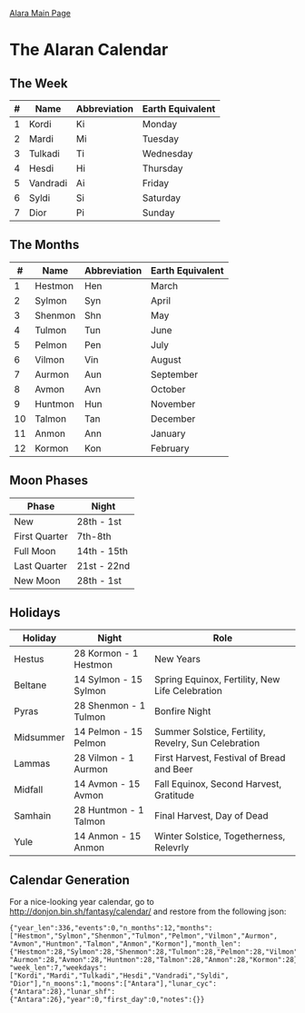 [Alara Main Page](../alara)
# The Alaran Calendar

## The Week

|#| Name | Abbreviation | Earth Equivalent|
|-|-----|-----|-----|
|1| Kordi | Ki | Monday |
|2| Mardi | Mi | Tuesday |
|3| Tulkadi | Ti | Wednesday |
|4| Hesdi | Hi | Thursday |
|5| Vandradi | Ai | Friday |
|6| Syldi | Si | Saturday |
|7| Dior | Pi | Sunday |

## The Months

|#| Name | Abbreviation | Earth Equivalent |
|---|----|----|---|
|1| Hestmon | Hen | March |
|2| Sylmon | Syn | April |
|3| Shenmon | Shn | May |
|4| Tulmon | Tun | June |
|5| Pelmon | Pen | July |
|6| Vilmon | Vin | August |
|7| Aurmon | Aun | September |
|8| Avmon | Avn | October |
|9| Huntmon | Hun | November |
|10| Talmon | Tan | December |
|11| Anmon | Ann | January |
|12| Kormon | Kon | February |

## Moon Phases

| Phase | Night |
|-------|-------|
| New   | 28th - 1st |
| First Quarter | 7th-8th |
| Full Moon | 14th - 15th |
| Last Quarter | 21st - 22nd |
| New Moon | 28th - 1st |

## Holidays

| Holiday | Night | Role |
| --- | --- | --- |
| Hestus | 28 Kormon - 1 Hestmon | New Years |
| Beltane | 14 Sylmon - 15 Sylmon | Spring Equinox, Fertility, New Life Celebration |
| Pyras | 28 Shenmon - 1 Tulmon | Bonfire Night |
| Midsummer | 14 Pelmon - 15 Pelmon | Summer Solstice, Fertility, Revelry, Sun Celebration |
| Lammas | 28 Vilmon - 1 Aurmon | First Harvest, Festival of Bread and Beer |
| Midfall | 14 Avmon - 15 Avmon | Fall Equinox, Second Harvest, Gratitude |
| Samhain | 28 Huntmon - 1 Talmon | Final Harvest, Day of Dead |
| Yule | 14 Anmon - 15 Anmon | Winter Solstice, Togetherness, Relevrly | 

## Calendar Generation

For a nice-looking year calendar, go to http://donjon.bin.sh/fantasy/calendar/ and restore from the following json:

    {"year_len":336,"events":0,"n_months":12,"months":
    ["Hestmon","Sylmon","Shenmon","Tulmon","Pelmon","Vilmon","Aurmon",
    "Avmon","Huntmon","Talmon","Anmon","Kormon"],"month_len":
    {"Hestmon":28,"Sylmon":28,"Shenmon":28,"Tulmon":28,"Pelmon":28,"Vilmon":28,
    "Aurmon":28,"Avmon":28,"Huntmon":28,"Talmon":28,"Anmon":28,"Kormon":28},
    "week_len":7,"weekdays":["Kordi","Mardi","Tulkadi","Hesdi","Vandradi","Syldi",
    "Dior"],"n_moons":1,"moons":["Antara"],"lunar_cyc":{"Antara":28},"lunar_shf":
    {"Antara":26},"year":0,"first_day":0,"notes":{}}
